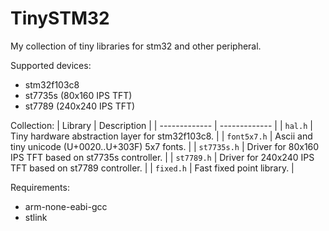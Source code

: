 # TinySTM32
My collection of tiny libraries for stm32 and other peripheral.

Supported devices:
- stm32f103c8
- st7735s (80x160 IPS TFT)
- st7789 (240x240 IPS TFT)

Collection:
| Library  | Description |
| ------------- | ------------- |
| `hal.h`      |  Tiny hardware abstraction layer for stm32f103c8. |
| `font5x7.h`  | Ascii and tiny unicode (U+0020..U+303F) 5x7 fonts. |
| `st7735s.h`  | Driver for 80x160 IPS TFT based on st7735s controller. |
|  `st7789.h` | Driver for 240x240 IPS TFT based on st7789 controller. |
| `fixed.h`   | Fast fixed point library. |

Requirements:
- arm-none-eabi-gcc
- stlink
